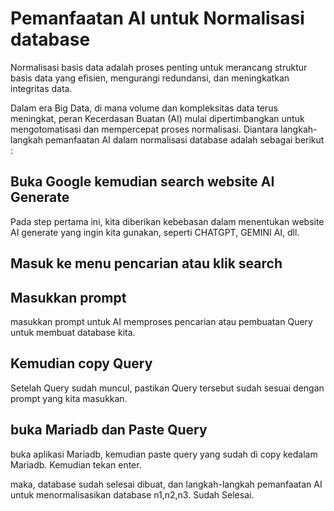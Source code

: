 # Pemanfaatan AI untuk Normalisasi database 

Normalisasi basis data adalah proses penting untuk merancang struktur basis data yang efisien, mengurangi redundansi, dan meningkatkan integritas data.

Dalam era Big Data, di mana volume dan kompleksitas data terus meningkat, peran Kecerdasan Buatan (AI) mulai dipertimbangkan untuk mengotomatisasi dan mempercepat proses normalisasi. Diantara langkah-langkah pemanfaatan AI dalam normalisasi database adalah sebagai berikut :

## Buka Google kemudian search website AI Generate
Pada step pertama ini, kita diberikan kebebasan dalam menentukan website AI generate yang ingin kita gunakan, seperti CHATGPT, GEMINI AI, dll.

## Masuk ke menu pencarian atau klik search

## Masukkan prompt 
masukkan prompt untuk AI memproses pencarian atau pembuatan Query untuk membuat database kita.

## Kemudian copy Query 
Setelah Query sudah muncul, pastikan Query tersebut sudah sesuai dengan prompt yang kita masukkan.

## buka Mariadb dan Paste Query
buka aplikasi Mariadb, kemudian paste query yang sudah di copy kedalam Mariadb. Kemudian tekan enter.

maka, database sudah selesai dibuat, dan langkah-langkah pemanfaatan AI untuk menormalisasikan database n1,n2,n3. Sudah Selesai.